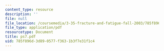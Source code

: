 ```yaml
---
content_type: resource
description: ''
file: null
file_location: /coursemedia/3-35-fracture-and-fatigue-fall-2003/785f896d3d890577f3631b3f7e31f1c4_ps7.pdf
file_type: application/pdf
resourcetype: Document
title: ps7.pdf
uid: 785f896d-3d89-0577-f363-1b3f7e31f1c4
---
```

